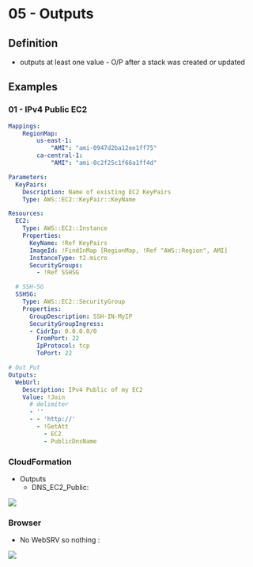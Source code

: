 # 05 - Outputs

## Definition
* outputs at least one value - O/P after a stack was created or updated
  
## Examples
### 01 - IPv4 Public EC2
````yaml
Mappings:
    RegionMap:
        us-east-1:
            "AMI": "ami-0947d2ba12ee1ff75"
        ca-central-1:
            "AMI": "ami-0c2f25c1f66a1ff4d"

Parameters:
  KeyPairs:
    Description: Name of existing EC2 KeyPairs
    Type: AWS::EC2::KeyPair::KeyName

Resources:
  EC2:
    Type: AWS::EC2::Instance
    Properties:
      KeyName: !Ref KeyPairs
      ImageId: !FindInMap [RegionMap, !Ref "AWS::Region", AMI]
      InstanceType: t2.micro
      SecurityGroups:
        - !Ref SSHSG

  # SSH-SG
  SSHSG:
    Type: AWS::EC2::SecurityGroup
    Properties:
      GroupDescription: SSH-IN-MyIP
      SecurityGroupIngress:
      - CidrIp: 0.0.0.0/0
        FromPort: 22
        IpProtocol: tcp
        ToPort: 22

# Out Put
Outputs:
  WebUrl:
    Description: IPv4 Public of my EC2
    Value: !Join
      # delimiter
      - ''
      - - 'http://'
        - !GetAtt
          - EC2
          - PublicDnsName
````

### CloudFormation
* Outputs
    * DNS_EC2_Public:
    
[<img src="https://i.imgur.com/I4D2WcB.png">](https://i.imgur.com/I4D2WcB.png)

### Browser
* No WebSRV so nothing :

[<img src="https://i.imgur.com/9HdQCsd.png">](https://i.imgur.com/9HdQCsd.png)
